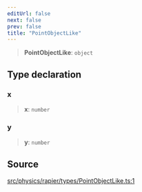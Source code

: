 ```yaml
---
editUrl: false
next: false
prev: false
title: "PointObjectLike"
---
```


> **PointObjectLike**: `object`

## Type declaration

### x

> **x**: `number`

### y

> **y**: `number`

## Source

[src/physics/rapier/types/PointObjectLike.ts:1](https://github.com/relishinc/dill-pixel/blob/10f512f7f577ca5e74162827f11215b28df5ca97/src/physics/rapier/types/PointObjectLike.ts#L1)
